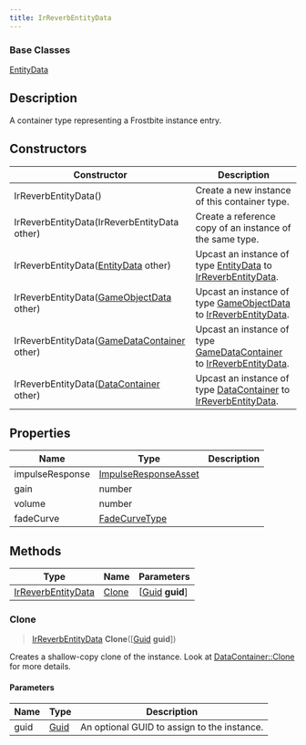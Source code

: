 ```yaml
---
title: IrReverbEntityData
---
```

### Base Classes

[EntityData](EntityData)

## Description

A container type representing a Frostbite instance entry.

## Constructors

| Constructor                                                                   | Description                                                                                                                 |
| ----------------------------------------------------------------------------- | --------------------------------------------------------------------------------------------------------------------------- |
| IrReverbEntityData()                                                          | Create a new instance of this container type.                                                                               |
| IrReverbEntityData(IrReverbEntityData other)                                  | Create a reference copy of an instance of the same type.                                                                    |
| IrReverbEntityData([EntityData](EntityData) other)                            | Upcast an instance of type [EntityData](EntityData) to [IrReverbEntityData](IrReverbEntityData).                            |
| IrReverbEntityData([GameObjectData](GameObjectData) other)                    | Upcast an instance of type [GameObjectData](GameObjectData) to [IrReverbEntityData](IrReverbEntityData).                    |
| IrReverbEntityData([GameDataContainer](GameDataContainer) other)              | Upcast an instance of type [GameDataContainer](GameDataContainer) to [IrReverbEntityData](IrReverbEntityData).              |
| IrReverbEntityData([DataContainer](/vext/ref/shared/class/datacontainer) other) | Upcast an instance of type [DataContainer](/vext/ref/shared/class/datacontainer) to [IrReverbEntityData](IrReverbEntityData). |

## Properties

| Name            | Type                                         | Description |
| --------------- | -------------------------------------------- | ----------- |
| impulseResponse | [ImpulseResponseAsset](ImpulseResponseAsset) |             |
| gain            | number                                       |             |
| volume          | number                                       |             |
| fadeCurve       | [FadeCurveType](FadeCurveType)               |             |

## Methods

| Type                                     | Name            | Parameters                                     |
| ---------------------------------------- | --------------- | ---------------------------------------------- |
| [IrReverbEntityData](IrReverbEntityData) | [Clone](#clone) | \[[Guid](/vext/ref/shared/class/guid) **guid**\] |

### Clone

> [IrReverbEntityData](IrReverbEntityData) **Clone**(\[[Guid](/vext/ref/shared/class/guid) **guid**\])

Creates a shallow-copy clone of the instance. Look at [DataContainer::Clone](/vext/ref/shared/class/datacontainer#clone) for more details.

#### Parameters

| Name | Type         | Description                                 |
| ---- | ------------ | ------------------------------------------- |
| guid | [Guid](Guid) | An optional GUID to assign to the instance. |
